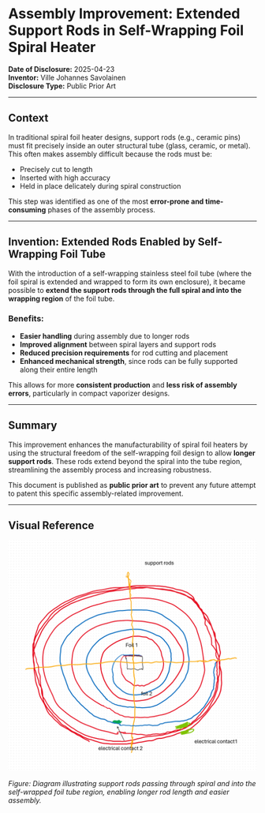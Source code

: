 # Assembly Improvement: Extended Support Rods in Self-Wrapping Foil Spiral Heater

**Date of Disclosure:** 2025-04-23  
**Inventor:** Ville Johannes Savolainen  
**Disclosure Type:** Public Prior Art

---

## Context

In traditional spiral foil heater designs, support rods (e.g., ceramic pins) must fit precisely inside an outer structural tube (glass, ceramic, or metal). This often makes assembly difficult because the rods must be:
- Precisely cut to length
- Inserted with high accuracy
- Held in place delicately during spiral construction

This step was identified as one of the most **error-prone and time-consuming** phases of the assembly process.

---

## Invention: Extended Rods Enabled by Self-Wrapping Foil Tube

With the introduction of a self-wrapping stainless steel foil tube (where the foil spiral is extended and wrapped to form its own enclosure), it became possible to **extend the support rods through the full spiral and into the wrapping region** of the foil tube.

### Benefits:
- **Easier handling** during assembly due to longer rods
- **Improved alignment** between spiral layers and support rods
- **Reduced precision requirements** for rod cutting and placement
- **Enhanced mechanical strength**, since rods can be fully supported along their entire length

This allows for more **consistent production** and **less risk of assembly errors**, particularly in compact vaporizer designs.

---

## Summary

This improvement enhances the manufacturability of spiral foil heaters by using the structural freedom of the self-wrapping foil design to allow **longer support rods**. These rods extend beyond the spiral into the tube region, streamlining the assembly process and increasing robustness.

This document is published as **public prior art** to prevent any future attempt to patent this specific assembly-related improvement.


---

## Visual Reference

![Heater Assembly Diagram](heater-design.png)

*Figure: Diagram illustrating support rods passing through spiral and into the self-wrapped foil tube region, enabling longer rod length and easier assembly.*
